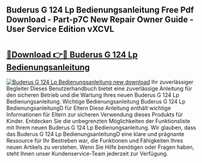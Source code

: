 ## Buderus G 124 Lp Bedienungsanleitung Free Pdf Download - Part-p7C New Repair Owner Guide - User Service Edition vXCVL

# <h2><a href="http://df4gpb3.blite.top/?on=Buderus+G+124+Lp+Bedienungsanleitung">🔗Download 👉🔴 Buderus G 124 Lp Bedienungsanleitung</a></h2>

[![Buderus G 124 Lp Bedienungsanleitung new download](https://i.imgur.com/lujVjoI.png)](http://df4gpb3.blite.top/?on=Buderus+G+124+Lp+Bedienungsanleitung)
Ihr zuverlässiger Begleiter Dieses Benutzerhandbuch bietet eine zuverlässige Anleitung für den sicheren Betrieb und die Wartung Ihres neuen Buderus G 124 Lp Bedienungsanleitung. Wichtige Bedienungsanleitung Buderus G 124 Lp BedienungsanleitungD für Eltern Diese Anleitung enthält wichtige Informationen für Eltern zur sicheren Verwendung dieses Produkts für Kinder. Entdecken Sie die unbegrenzten Möglichkeiten der Funktionsliste mit Ihrem neuen Buderus G 124 Lp Bedienungsanleitung. Wir glauben, dass das Buderus G 124 Lp BedienungsanleitungD eine klare und prägnante Ressource für Ihr Bestreben war, die Funktionen und Fähigkeiten Ihres neuen Artikels zu verstehen. Wenn Sie Hilfe benötigen oder Fragen haben, steht Ihnen unser Kundenservice-Team jederzeit zur Verfügung.

